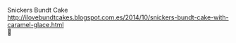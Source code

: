 Snickers Bundt Cake	http://ilovebundtcakes.blogspot.com.es/2014/10/snickers-bundt-cake-with-caramel-glace.html	
਍